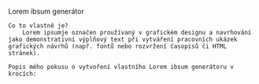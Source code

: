 Lorem ibsum generátor
    
    Co to vlastně je?
        Lorem ipsumje označen proužívaný v grafickém designu a navrhování jako demonstrativní výplňový text při vytváření pracovních ukázek grafických návrhů (např. fontů nebo rozvržení časopisů či HTML stránek). 
    
    Popis mého pokusu o vytvoření vlastního Lorem ibsum generátoru v krocích:
        